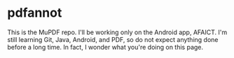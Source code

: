pdfannot
========

This is the MuPDF repo.  I'll be working only on the Android app, AFAICT.
I'm still learning Git, Java, Android, and PDF, so do not expect anything done
before a long time.  In fact, I wonder what you're doing on this page.
